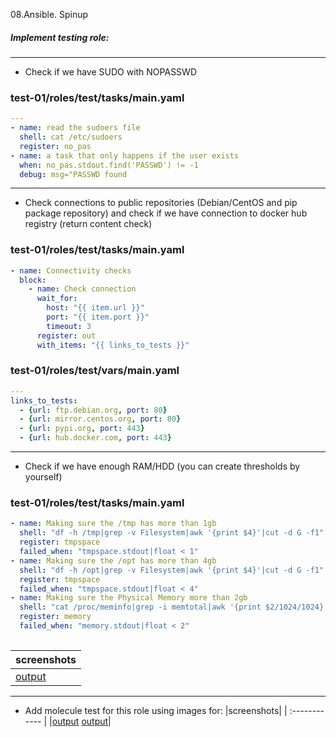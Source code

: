 08.Ansible. Spinup
 
##### Implement testing role:
---
* Check if we have SUDO with NOPASSWD
### test-01/roles/test/tasks/main.yaml
```yaml
---
- name: read the sudoers file
  shell: cat /etc/sudoers
  register: no_pas
- name: a task that only happens if the user exists
  when: no_pas.stdout.find('PASSWD') != -1
  debug: msg="PASSWD found
```
---
* Check connections to public repositories (Debian/CentOS and pip package repository) and сheck if we have connection to docker hub registry (return content check)
### test-01/roles/test/tasks/main.yaml
```yaml
- name: Connectivity checks
  block:
    - name: Check connection
      wait_for:
        host: "{{ item.url }}"
        port: "{{ item.port }}"
        timeout: 3
      register: out
      with_items: "{{ links_to_tests }}"
```
### test-01/roles/test/vars/main.yaml
```yaml
---
links_to_tests:
  - {url: ftp.debian.org, port: 80}
  - {url: mirror.centos.org, port: 80}
  - {url: pypi.org, port: 443}
  - {url: hub.docker.com, port: 443}
```
---
* Check if we have enough RAM/HDD (you can create thresholds by yourself)
### test-01/roles/test/tasks/main.yaml
```yaml
- name: Making sure the /tmp has more than 1gb
  shell: "df -h /tmp|grep -v Filesystem|awk '{print $4}'|cut -d G -f1"
  register: tmpspace
  failed_when: "tmpspace.stdout|float < 1"
- name: Making sure the /opt has more than 4gb
  shell: "df -h /opt|grep -v Filesystem|awk '{print $4}'|cut -d G -f1"
  register: tmpspace
  failed_when: "tmpspace.stdout|float < 4"
- name: Making sure the Physical Memory more than 2gb
  shell: "cat /proc/meminfo|grep -i memtotal|awk '{print $2/1024/1024}'"
  register: memory
  failed_when: "memory.stdout|float < 2"
  
```
|screenshots|
| :------------ |
|[output](https://ibb.co/jDF40bJ)
---
* Add molecule test for this role using images for:
|screenshots|
| :------------ |
|[output](https://ibb.co/rbWp8tt) [output](https://ibb.co/TgKRRGY)|
